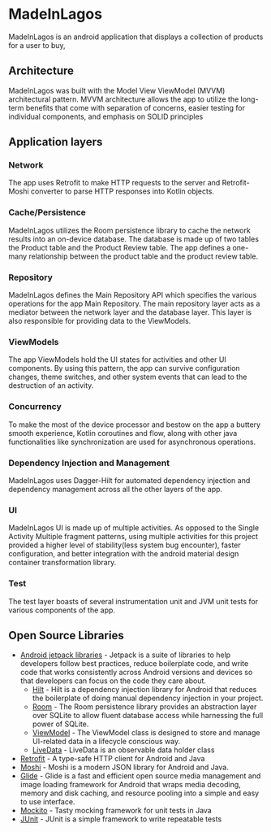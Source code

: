# MadeInLagos
MadeInLagos is an android application that displays a collection of products for a user to buy, 

## Architecture  
MadeInLagos was built with the Model View ViewModel (MVVM) architectural pattern. MVVM architecture allows the app to utilize the long-term benefits that come with separation of concerns, easier testing for individual components, and emphasis on SOLID principles

## Application layers
### Network 
The app uses Retrofit to make HTTP requests to the server and Retrofit-Moshi converter to parse HTTP responses into Kotlin objects.

### Cache/Persistence
MadeInLagos utilizes the Room persistence library to cache the network results into an on-device database. The database is made up of two tables the Product table and the Product Review table. The app defines a one-many relationship between the product table and the product review table.

### Repository
MadeInLagos defines the Main Repository API which specifies the various operations for the app Main Repository. The main repository layer acts as a mediator between the network layer and the database layer. This layer is also responsible for providing data to the ViewModels.

### ViewModels
The app ViewModels hold the UI states for activities and other UI components. By using this pattern, the app can survive configuration changes, theme switches, and other system events that can lead to the destruction of an activity. 

### Concurrency
To make the most of the device processor and bestow on the app a buttery smooth experience, Kotlin coroutines and flow, along with other java functionalities like
synchronization are used for asynchronous operations.

### Dependency Injection and Management
MadeInLagos uses Dagger-Hilt for automated dependency injection and dependency management across all the other layers of the app.

### UI
MadeInLagos UI is made up of multiple activities. As opposed to the Single Activity Multiple fragment patterns, using multiple activities for this project provided a higher level of stability(less system bug encounter), faster configuration, and better integration with the android material design container transformation library. 

### Test 
The test layer boasts of several instrumentation unit and JVM unit tests for various components of the app. 

## Open Source Libraries
- [Android jetpack libraries](https://developer.android.com/jetpack/androidx/explorer?gclid=CjwKCAjwhYOFBhBkEiwASF3KGTac0YRSxUBKOGs8ijgrUnngjG5jASGw5R09q_RvBa8o757jVzWoFRoCywYQAvD_BwE&gclsrc=aw.ds) - Jetpack is a suite of libraries to help developers follow best practices, reduce boilerplate code, and write code that works consistently across Android versions and devices so that developers can focus on the code they care about.
   - [Hilt](https://dagger.dev/hilt/) - Hilt is a dependency injection library for Android that reduces the boilerplate of doing manual dependency injection in your project.
   - [Room](https://developer.android.com/jetpack/androidx/releases/room?gclid=CjwKCAjwhYOFBhBkEiwASF3KGd14uH0mczjs1QvWp9T6rrfHQgEaKr4oQ9CH9Rc_c4-HWQ2BRqfICRoC7GYQAvD_BwE&gclsrc=aw.ds) - The Room persistence library provides an abstraction layer over SQLite to allow fluent database access while harnessing the full power of SQLite.
   - [ViewModel](https://developer.android.com/topic/libraries/architecture/viewmodel?gclid=CjwKCAjwhYOFBhBkEiwASF3KGbiALGtSlPqie66yGppiYX8OudQ-Su9iKz6u7RR4HAje-SqEPGhJnRoCetYQAvD_BwE&gclsrc=aw.ds) - The ViewModel class is designed to store and manage UI-related data in a lifecycle conscious way. 
   - [LiveData](https://developer.android.com/topic/libraries/architecture/livedata) - LiveData is an observable data holder class 
- [Retrofit](https://square.github.io/retrofit/) - A type-safe HTTP client for Android and Java
- [Moshi](https://github.com/square/moshi) - Moshi is a modern JSON library for Android and Java.
- [Glide](https://github.com/bumptech/glide) - Glide is a fast and efficient open source media management and image loading framework for Android that wraps media decoding, memory and disk caching, and resource pooling into a simple and easy to use interface.
- [Mockito](https://site.mockito.org/) - Tasty mocking framework for unit tests in Java 
- [JUnit](https://junit.org/junit4/) - JUnit is a simple framework to write repeatable tests
